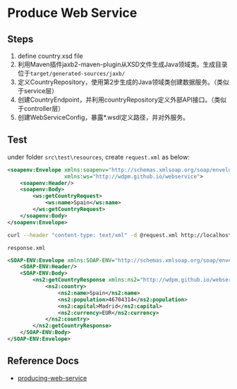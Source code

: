 # Produce Web Service
## Steps
1. define country.xsd file
2. 利用Maven插件jaxb2-maven-plugin从XSD文件生成Java领域类。生成目录位于`target/generated-sources/jaxb/`
3. 定义CountryRepository，使用第2步生成的Java领域类创建数据服务。（类似于service层）
4. 创建CountryEndpoint，并利用countryRepository定义外部API接口。（类似于controller层）
5. 创建WebServiceConfig，暴露*.wsdl定义路径，并对外服务。

## Test
under folder `src\test\resources`, create `request.xml` as below: 
```xml
<soapenv:Envelope xmlns:soapenv="http://schemas.xmlsoap.org/soap/envelope/"
                  xmlns:ws="http://wdpm.github.io/webservice">
    <soapenv:Header/>
    <soapenv:Body>
        <ws:getCountryRequest>
            <ws:name>Spain</ws:name>
        </ws:getCountryRequest>
    </soapenv:Body>
</soapenv:Envelope>

```
```bash
curl --header "content-type: text/xml" -d @request.xml http://localhost:8080/ws > response.xml
```
`response.xml`
```xml
<SOAP-ENV:Envelope xmlns:SOAP-ENV="http://schemas.xmlsoap.org/soap/envelope/">
    <SOAP-ENV:Header/>
    <SOAP-ENV:Body>
        <ns2:getCountryResponse xmlns:ns2="http://wdpm.github.io/webservice">
            <ns2:country>
                <ns2:name>Spain</ns2:name>
                <ns2:population>46704314</ns2:population>
                <ns2:capital>Madrid</ns2:capital>
                <ns2:currency>EUR</ns2:currency>
            </ns2:country>
        </ns2:getCountryResponse>
    </SOAP-ENV:Body>
</SOAP-ENV:Envelope>
```

## Reference Docs
- [producing-web-service](https://spring.io/guides/gs/producing-web-service/)
